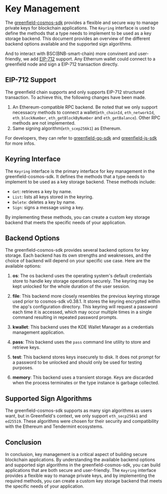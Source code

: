 # Key Management

The [greenfield-cosmos-sdk](https://github.com/bnb-chain/greenfield-cosmos-sdk) provides a flexible and secure way to manage private keys for blockchain applications. The `Keyring` interface is used to define the methods that a type needs to implement to be used as a key storage backend. This document provides an overview of the different backend options available and the supported sign algorithms.

And to interact with BSC(BNB-smart-chain) more convinent and user-friendly, we add [EIP-712](https://eips.ethereum.org/EIPS/eip-712) support. Any Etherrum wallet could connect to a greenfield node and sign a EIP-712 transaction directly.

## EIP-712 Support

The greenfield chain supports and only supports EIP-712 structured transaction. To achieve this, the following changes have been made.

1. An Ethereum-compatible RPC backend. Be noted that we only support necessacry methods to connect a wallet(`eth_chainId`, `eth_networkId`, `eth_blockNumber`, `eth_getBlockByNumber` and `eth_getBalance`). Other RPC methods are not implemented.
2. Same signing algorithm(`eth_scep256k1`) as Ethereum.

For developers, they can refer to [greenfield-go-sdk](https://github.com/bnb-chain/greenfield-go-sdk) and [greenfield-js-sdk](https://github.com/bnb-chain/greenfield-js-sdk) for more infos.

## Keyring Interface

The `Keyring` interface is the primary interface for key management in the greenfield-cosmos-sdk. It defines the methods that a type needs to implement to be used as a key storage backend. These methods include:

-   `Get`: retrieves a key by name.
-   `List`: lists all keys stored in the keyring.
-   `Delete`: deletes a key by name.
-   `Sign`: signs a message using a key.

By implementing these methods, you can create a custom key storage backend that meets the specific needs of your application.

## Backend Options

The greenfield-cosmos-sdk provides several backend options for key storage. Each backend has its own strengths and weaknesses, and the choice of backend will depend on your specific use case. Here are the available options:

1. **os**: The os backend uses the operating system's default credentials store to handle key storage operations securely. The keyring may be kept unlocked for the whole duration of the user session.

2. **file**: This backend more closely resembles the previous keyring storage used prior to cosmos-sdk v0.38.1. It stores the keyring encrypted within the app's configuration directory. This keyring will request a password each time it is accessed, which may occur multiple times in a single command resulting in repeated password prompts.

3. **kwallet**: This backend uses the KDE Wallet Manager as a credentials management application.

4. **pass**: This backend uses the `pass` command line utility to store and retrieve keys.

5. **test**: This backend stores keys insecurely to disk. It does not prompt for a password to be unlocked and should only be used for testing purposes.

6. **memory**: This backend uses a transient storage. Keys are discarded when the process terminates or the type instance is garbage collected.

## Supported Sign Algorithms

The greenfield-cosmos-sdk supports as many sign algorithms as users want, but in Greenfield's context, we only support `eth_secp256k1` and `ed25519`. These algorithms were chosen for their security and compatibility with the Ethereum and Tendermint ecosystems.

## Conclusion

In conclusion, key management is a critical aspect of building secure blockchain applications. By understanding the available backend options and supported sign algorithms in the greenfield-cosmos-sdk, you can build applications that are both secure and user-friendly. The `Keyring` interface provides a flexible way to manage private keys, and by implementing the required methods, you can create a custom key storage backend that meets the specific needs of your application.
